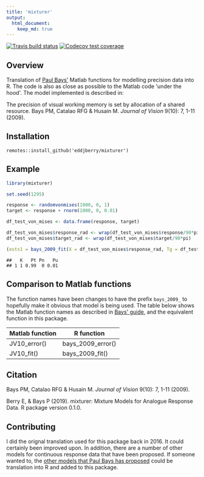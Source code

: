 ```yaml
---
title: 'mixturer'
output:
  html_document:
    keep_md: true
---
```


 <!-- badges: start -->
   [![Travis build status](https://travis-ci.org/eddjberry/mixturer.svg?branch=master)](https://travis-ci.org/eddjberry/mixturer)
  [![Codecov test coverage](https://codecov.io/gh/eddjberry/mixturer/branch/master/graph/badge.svg)](https://codecov.io/gh/eddjberry/mixturer?branch=master)
  <!-- badges: end -->

## Overview

Translation of [Paul Bays'](http://www.psychol.cam.ac.uk/people/paul-bays) Matlab functions for modelling precision data into R.  The code is also as close as possible to the Matlab code 'under the hood'. The model implemented is described in:

The precision of visual working memory is set by allocation of a shared resource. Bays PM, Catalao RFG & Husain M. *Journal of Vision* 9(10): 7, 1-11 (2009).

## Installation

```
remotes::install_github('eddjberry/mixturer')
```

## Example


```r
library(mixturer)

set.seed(1295)

response <- randomvonmises(1000, 0, 1)
target <- response + rnorm(1000, 0, 0.01)

df_test_von_mises <- data.frame(response, target)

df_test_von_mises$response_rad <- wrap(df_test_von_mises$response/90*pi)
df_test_von_mises$target_rad <- wrap(df_test_von_mises$target/90*pi)

(ests1 = bays_2009_fit(X = df_test_von_mises$response_rad, Tg = df_test_von_mises$target_rad, return.ll= F))
```

```
##   K   Pt Pn   Pu
## 1 1 0.99  0 0.01
```

## Comparison to Matlab functions

The function names have been changes to have the prefix `bays_2009_` to hopefully make it obvious that model is being used.
The table below shows the Matlab function names as described in [Bays' guide](http://www.paulbays.com/code/JV10/), and the equivalent function in this package.

| Matlab function | R function        |
|-----------------|-------------------|
| JV10_error()    | bays_2009_error() |
| JV10_fit()      | bays_2009_fit()   |

## Citation

Bays PM, Catalao RFG & Husain M. *Journal of Vision* 9(10): 7, 1-11 (2009).

Berry E, & Bays P (2019). mixturer: Mixture Models for Analogue Response Data. R package version 0.1.0.

## Contributing

I did the orignal translation used for this package back in 2016. 
It could certainly been improved upon.
In addition, there are a number of other models for continuous response data that have been proposed.
If someone wanted to, the [other models that Paul Bays has proposed](https://www.paulbays.com/code.php) could be translation into R and added to this package.


